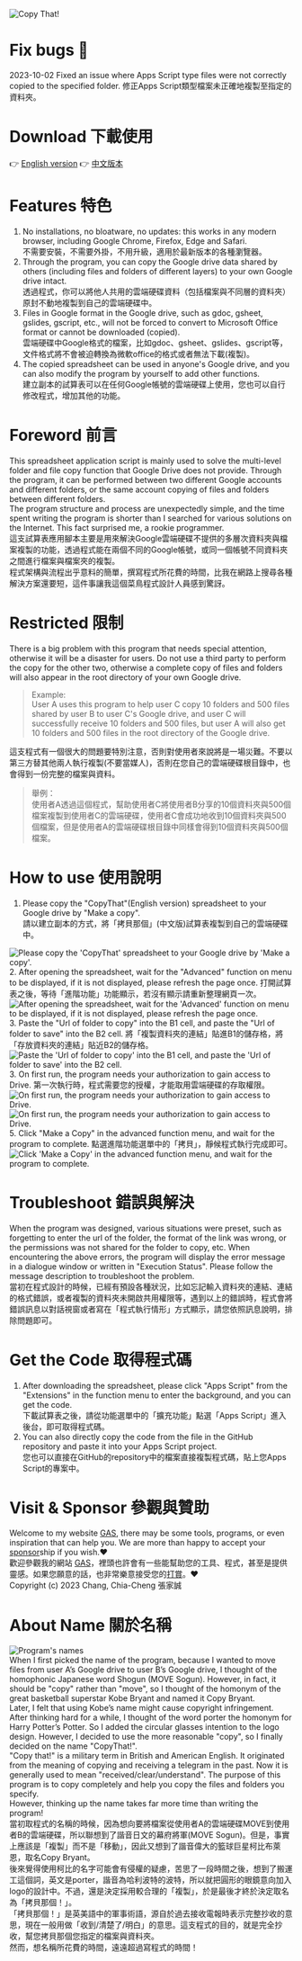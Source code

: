 ![Copy That!](https://www.php-pie.net/images/CopyThat.png "Copy That!")
# Fix bugs 🐛
2023-10-02 Fixed an issue where Apps Script type files were not correctly copied to the specified folder. 修正Apps Script類型檔案未正確地複製至指定的資料夾。
# Download 下載使用
👉 [English version](https://docs.google.com/spreadsheets/d/1oWTF7TRUZlMzjav9LxExCMWfXQuLtIKh_PFhP3j8syE/copy) 👉 [中文版本](https://docs.google.com/spreadsheets/d/1Zn68t9-4FbS2dqQwphm-0xGUUFbKlIuUQ_jLFeHzcWM/copy)
# Features 特色
1. No installations, no bloatware, no updates: this works in any modern browser, including Google Chrome, Firefox, Edge and Safari.  
不需要安裝，不需要外掛，不用升級，適用於最新版本的各種瀏覽器。
2. Through the program, you can copy the Google drive data shared by others (including files and folders of different layers) to your own Google drive intact.  
透過程式，你可以將他人共用的雲端硬碟資料（包括檔案與不同層的資料夾）原封不動地複製到自己的雲端硬碟中。
3. Files in Google format in the Google drive, such as gdoc, gsheet, gslides, gscript, etc., will not be forced to convert to Microsoft Office format or cannot be downloaded (copied).  
雲端硬碟中Google格式的檔案，比如gdoc、gsheet、gslides、gscript等，文件格式將不會被迫轉換為微軟office的格式或者無法下載(複製)。
4. The copied spreadsheet can be used in anyone's Google drive, and you can also modify the program by yourself to add other functions.  
建立副本的試算表可以在任何Google帳號的雲端硬碟上使用，您也可以自行修改程式，增加其他的功能。
# Foreword 前言
This spreadsheet application script is mainly used to solve the multi-level folder and file copy function that Google Drive does not provide. Through the program, it can be performed between two different Google accounts and different folders, or the same account copying of files and folders between different folders.  
The program structure and process are unexpectedly simple, and the time spent writing the program is shorter than I searched for various solutions on the Internet. This fact surprised me, a rookie programmer.  
這支試算表應用腳本主要是用來解決Google雲端硬碟不提供的多層次資料夾與檔案複製的功能，透過程式能在兩個不同的Google帳號，或同一個帳號不同資料夾之間進行檔案與檔案夾的複製。  
程式架構與流程出乎意料的簡單，撰寫程式所花費的時間，比我在網路上搜尋各種解決方案還要短，這件事讓我這個菜鳥程式設計人員感到驚訝。
# Restricted 限制
There is a big problem with this program that needs special attention, otherwise it will be a disaster for users. Do not use a third party to perform the copy for the other two, otherwise a complete copy of files and folders will also appear in the root directory of your own Google drive.  
> Example:<br />User A uses this program to help user C copy 10 folders and 500 files shared by user B to user C's Google drive, and user C will successfully receive 10 folders and 500 files, but user A will also get 10 folders and 500 files in the root directory of the Google drive.  

這支程式有一個很大的問題要特別注意，否則對使用者來說將是一場災難。不要以第三方替其他兩人執行複製(不要當媒人)，否則在您自己的雲端硬碟根目錄中，也會得到一份完整的檔案與資料。
>舉例：<br />使用者A透過這個程式，幫助使用者C將使用者B分享的10個資料夾與500個檔案複製到使用者C的雲端硬碟，使用者C會成功地收到10個資料夾與500個檔案，但是使用者A的雲端硬碟根目錄中同樣會得到10個資料夾與500個檔案。
# How to use 使用說明
1. Please copy the "CopyThat"(English version) spreadsheet to your Google drive by "Make a copy".  
請以建立副本的方式，將「拷貝那個」(中文版)試算表複製到自己的雲端硬碟中。
<img src="https://www.php-pie.net/images/gas/copythat/copythat-001.gif" alt="Please copy the 'CopyThat' spreadsheet to your Google drive by 'Make a copy'." />
2. After opening the spreadsheet, wait for the "Advanced" function on menu to be displayed, if it is not displayed, please refresh the page once.  
打開試算表之後，等待「進階功能」功能顯示，若沒有顯示請重新整理網頁一次。
<img src="https://www.php-pie.net/images/gas/copythat/copythat-002.gif" alt="After opening the spreadsheet, wait for the 'Advanced' function on menu to be displayed, if it is not displayed, please refresh the page once." />
3. Paste the "Url of folder to copy" into the B1 cell, and paste the "Url of folder to save" into the B2 cell.  
將「複製資料夾的連結」貼進B1的儲存格，將「存放資料夾的連結」貼近B2的儲存格。
<img src="https://www.php-pie.net/images/gas/copythat/copythat-003.gif" alt="Paste the 'Url of folder to copy' into the B1 cell, and paste the 'Url of folder to save' into the B2 cell." />
3. On first run, the program needs your authorization to gain access to Drive.  
第一次執行時，程式需要您的授權，才能取用雲端硬碟的存取權限。
<img src="https://www.php-pie.net/images/gas/copythat/copythat-004.gif" alt="On first run, the program needs your authorization to gain access to Drive." />
<img src="https://www.php-pie.net/images/gas/copythat/copythat-004-1.gif" alt="On first run, the program needs your authorization to gain access to Drive." />
5. Click "Make a Copy" in the advanced function menu, and wait for the program to complete.  
點選進階功能選單中的「拷貝」，靜候程式執行完成即可。
<img src="https://www.php-pie.net/images/gas/copythat/copythat-005.gif" alt="Click 'Make a Copy' in the advanced function menu, and wait for the program to complete." />

# Troubleshoot 錯誤與解決
When the program was designed, various situations were preset, such as forgetting to enter the url of the folder, the format of the link was wrong, or the permissions was not shared for the folder to copy, etc. When encountering the above errors, the program will display the error message in a dialogue window or written in "Execution Status". Please follow the message description to troubleshoot the problem.  
當初在程式設計的時候，已經有預設各種狀況，比如忘記輸入資料夾的連結、連結的格式錯誤，或者複製的資料夾未開啟共用權限等，遇到以上的錯誤時，程式會將錯誤訊息以對話視窗或者寫在「程式執行情形」方式顯示，請您依照訊息說明，排除問題即可。
# Get the Code 取得程式碼
1. After downloading the spreadsheet, please click "Apps Script" from the "Extensions" in the function menu to enter the background, and you can get the code.  
下載試算表之後，請從功能選單中的「擴充功能」點選「Apps Script」進入後台，即可取得程式碼。
2. You can also directly copy the code from the file in the GitHub repository and paste it into your Apps Script project.  
您也可以直接在GitHub的repository中的檔案直接複製程式碼，貼上您Apps Script的專案中。
# Visit & Sponsor 參觀與贊助
Welcome to my website [GAS]([https://php-pie.net](https://script.google.com/a/macros/gms.hlgs.hlc.edu.tw/s/AKfycbzS29sVfv6vUKcXY8zhHl8XZKU52VfvjxzqeEQACrAufS7JiWOexlIYgyfgtCusAVJt/exec) "GAS"), there may be some tools, programs, or even inspiration that can help you. We are more than happy to accept your [sponsor](https://p.ecpay.com.tw/36FF207 "sponsor")ship if you wish.:heart:  
歡迎參觀我的網站 [GAS]([https://php-pie.net](https://script.google.com/a/macros/gms.hlgs.hlc.edu.tw/s/AKfycbzS29sVfv6vUKcXY8zhHl8XZKU52VfvjxzqeEQACrAufS7JiWOexlIYgyfgtCusAVJt/exec) "GAS")，裡頭也許會有一些能幫助您的工具、程式，甚至是提供靈感。如果您願意的話，也非常樂意接受您的[打賞](https://p.ecpay.com.tw/36FF207 "打賞")。:heart:  
Copyright (c) 2023 Chang, Chia-Cheng 張家誠
# About Name 關於名稱
![Program's names](https://www.php-pie.net/images/gas/copythat/programName.png "Program's names")  
When I first picked the name of the program, because I wanted to move files from user A’s Google drive to user B’s Google drive, I thought of the homophonic Japanese word Shogun (MOVE Sogun). However, in fact, it should be "copy" rather than "move", so I thought of the homonym of the great basketball superstar Kobe Bryant and named it Copy Bryant.  
Later, I felt that using Kobe’s name might cause copyright infringement. After thinking hard for a while, I thought of the word porter the homonym for Harry Potter’s Potter. So I added the circular glasses intention to the logo design. However, I decided to use the more reasonable "copy", so I finally decided on the name "CopyThat!".  
"Copy that!" is a military term in British and American English. It originated from the meaning of copying and receiving a telegram in the past. Now it is generally used to mean "received/clear/understand". The purpose of this program is to copy completely and help you copy the files and folders you specify.  
However, thinking up the name takes far more time than writing the program!  
當初取程式的名稱的時候，因為想向要將檔案從使用者A的雲端硬碟MOVE到使用者B的雲端硬碟，所以聯想到了諧音日文的幕府將軍(MOVE Sogun)。但是，事實上應該是「複製」而不是「移動」，因此又想到了諧音偉大的籃球巨星柯比布萊恩，取名Copy Bryant。  
後來覺得使用柯比的名字可能會有侵權的疑慮，苦思了一段時間之後，想到了搬運工這個詞，英文是porter，諧音為哈利波特的波特，所以就把圓形的眼鏡意向加入logo的設計中。不過，還是決定採用較合理的「複製」，於是最後才終於決定取名為「拷貝那個！」。  
「拷貝那個！」是英美語中的軍事術語，源自於過去接收電報時表示完整抄收的意思，現在一般用做「收到/清楚了/明白」的意思。這支程式的目的，就是完全抄收，幫您拷貝那個您指定的檔案與資料夾。  
然而，想名稱所花費的時間，遠遠超過寫程式的時間！
